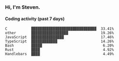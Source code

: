 ### Hi, I'm Steven.

#### Coding activity (past 7 days)
```
C           ▓▓▓▓▓▓▓▓▓▓▓▓▓▓▓▓▓▓▓▓▓▓▓▓▓▓▓▓▓▓  33.41%
other       ▓▓▓▓▓▓▓▓▓▓▓▓▓▓▓▓▓               19.26%
JavaScript  ▓▓▓▓▓▓▓▓▓▓▓▓▓▓▓                 17.46%
TypeScript  ▓▓▓▓▓▓▓▓▓▓▓▓                    14.26%
Bash        ▓▓▓▓▓                            6.20%
Rust        ▓▓▓▓                             4.92%
Handlebars  ▓▓▓▓                             4.49%
```
